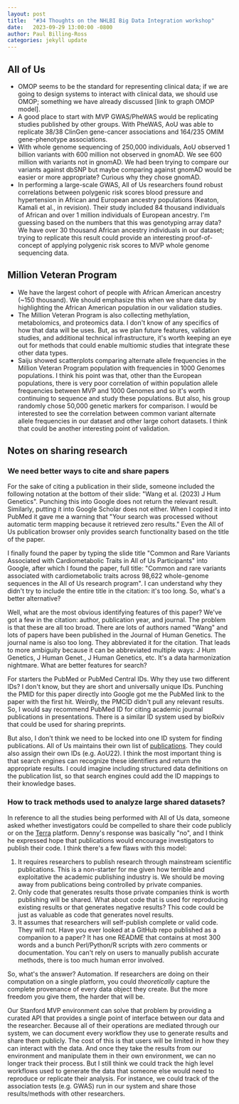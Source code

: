 ```yaml
---
layout: post
title:  "#34 Thoughts on the NHLBI Big Data Integration workshop"
date:   2023-09-29 13:00:00 -0800
author: Paul Billing-Ross
categories: jekyll update
---
```


## All of Us
- OMOP seems to be the standard for representing clinical data; if we are going to design systems to interact with clinical data, we should use OMOP; something we have already discussed [link to graph OMOP model].
- A good place to start with MVP GWAS/PheWAS would be replicating studies published by other groups. With PheWAS, AoU was able to replicate 38/38 ClinGen gene-cancer associations and 164/235 OMIM gene-phenotype associations.
- With whole genome sequencing of 250,000 individuals, AoU observed 1 billion variants with 600 million not observed in gnomAD. We see 600 million with variants not in gnomAD. We had been trying to compare our variants against dbSNP but maybe comparing against gnomAD would be easier or more appropriate? Curious why they chose gnomAD.
- In performing a large-scale GWAS, All of Us researchers found robust correlations between polygenic risk scores blood pressure and hypertension in African and European ancestry populations (Keaton, Kamali et al., in revision). Their study included 84 thousand individuals of African and over 1 million individuals of European ancestry. I'm guessing based on the numbers that this was genotyping array data? We have over 30 thousand African ancestry individuals in our dataset; trying to replicate this result could provide an interesting proof-of-concept of applying polygenic risk scores to MVP whole genome sequencing data.

## Million Veteran Program
- We have the largest cohort of people with African American ancestry (~150 thousand). We should emphasize this when we share data by highlighting the African American population in our validation studies.
- The Million Veteran Program is also collecting methylation, metabolomics, and proteomics data. I don't know of any specifics of how that data will be uses. But, as we plan future features, validation studies, and additional technical infrastructure, it's worth keeping an eye out for methods that could enable multiomic studies that integrate these other data types.
- Saiju showed scatterplots comparing alternate allele frequencies in the Million Veteran Program population with frequencies in 1000 Genomes populations. I think his point was that, other than the European populations, there is very poor correlation of within population allele frequencies between MVP and 1000 Genomes and so it's worth continuing to sequence and study these populations. But also, his group randomly chose 50,000 genetic markers for comparison. I would be interested to see the correlation between common variant alternate allele frequencies in our dataset and other large cohort datasets. I think that could be another interesting point of validation.

## Notes on sharing research

### We need better ways to cite and share papers
For the sake of citing a publication in their slide, someone included the following notation at the bottom of their slide: "Wang et al. (2023) J Hum Genetics". Punching this into Google does not return the relevant result. Similarly, putting it into Google Scholar does not either. When I copied it into PubMed it gave me a warning that "Your search was processed without automatic term mapping because it retrieved zero results." Even the All of Us publication browser only provides search functionality based on the title of the paper. 

I finally found the paper by typing the slide title "Common and Rare Variants Associated with Cardiometabolic Traits in All of Us Participants" into Google, after which I found the paper, full title: "Common and rare variants associated with cardiometabolic traits across 98,622 whole-genome sequences in the All of Us research program". I can understand why they didn't try to include the entire title in the citation: it's too long. So, what's a better alternative?

Well, what are the most obvious identifying features of this paper? We've got a few in the citation: author, publication year, and journal. The problem is that these are all too broad. There are lots of authors named "Wang" and lots of papers have been published in the Journal of Human Genetics. The journal name is also too long. They abbreviated it for the citation. That leads to more ambiguity because it can be abbreviated multiple ways: J Hum Genetics, J Human Genet., J Human Genetics, etc. It's a data harmonization nightmare. What are better features for search?

For starters the PubMed or PubMed Central IDs. Why they use two different IDs? I don't know, but they are short and universally unique IDs. Punching the PMID for this paper directly into Google got me the PubMed link to the paper with the first hit. Weirdly, the PMCID didn't pull any relevant results. So, I would say recommend PubMed ID for citing academic journal publications in presentations. There is a similar ID system used by bioRxiv that could be used for sharing preprints.

But also, I don't think we need to be locked into one ID system for finding publications. All of Us maintains their own list of [publications](https://www.researchallofus.org/publications/). They could also assign their own IDs (e.g. AoU22). I think the most important thing is that search engines can recognize these identifiers and return the appropriate results. I could imagine including structured data definitions on the publication list, so that search engines could add the ID mappings to their knowledge bases.

### How to track methods used to analyze large shared datasets?
In reference to all the studies being performed with All of Us data, someone asked whether investigators could be compelled to share their code publicly or on the [Terra](https://terra.bio/) platform. Denny's response was basically "no", and I think he expressed hope that publications would encourage investigators to publish their code. I think there's a few flaws with this model: 

1) It requires researchers to publish research through mainstream scientific publications. This is a non-starter for me given how terrible and exploitative the academic publishing industry is. We should be moving away from publications being controlled by private companies. 
2) Only code that generates results those private companies think is worth publishing will be shared. What about code that is used for reproducing existing results or that generates negative results? This code could be just as valuable as code that generates novel results.
3) It assumes that researchers will self-publish complete or valid code. They will not. Have you ever looked at a GitHub repo published as a companion to a paper? It has one README that contains at most 300 words and a bunch Perl/Python/R scripts with zero comments or documentation. You can't rely on users to manually publish accurate methods, there is too much human error involved.

So, what's the answer? Automation. If researchers are doing on their computation on a single platform, you could *theoretically* capture the complete provenance of every data object they create. But the more freedom you give them, the harder that will be.

Our Stanford MVP environment can solve that problem by providing a curated API that provides a single point of interface between our data and the researcher. Because all of their operations are mediated through our system, we can document every workflow they use to generate results and share them publicly. The cost of this is that users will be limited in how they can interact with the data. And once they take the results from our environment and manipulate them in their own environment, we can no longer track their process. But I still think we could track the high level workflows used to generate the data that someone else would need to reproduce or replicate their analysis. For instance, we could track of the association tests (e.g. GWAS) run in our system and share those results/methods with other researchers.